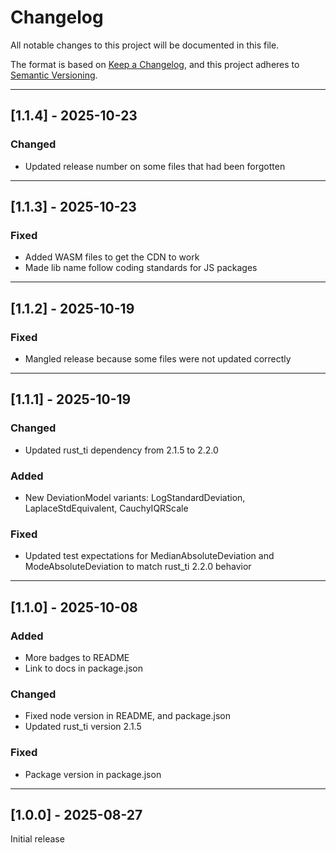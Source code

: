 # Changelog

All notable changes to this project will be documented in this file.

The format is based on [Keep a Changelog](https://keepachangelog.com/en/1.0.0/), and this project adheres to [Semantic Versioning](https://semver.org/spec/v2.0.0.html).

---

## [1.1.4] - 2025-10-23

### Changed
- Updated release number on some files that had been forgotten

---

## [1.1.3] - 2025-10-23

### Fixed
- Added WASM files to get the CDN to work
- Made lib name follow coding standards for JS packages

---

## [1.1.2] - 2025-10-19

### Fixed
- Mangled release because some files were not updated correctly

---

## [1.1.1] - 2025-10-19

### Changed

- Updated rust_ti dependency from 2.1.5 to 2.2.0

### Added

- New DeviationModel variants: LogStandardDeviation, LaplaceStdEquivalent, CauchyIQRScale

### Fixed

- Updated test expectations for MedianAbsoluteDeviation and ModeAbsoluteDeviation to match rust_ti 2.2.0 behavior

---

## [1.1.0] - 2025-10-08 

### Added

- More badges to README
- Link to docs in package.json

### Changed

- Fixed node version in README, and package.json
- Updated rust_ti version 2.1.5

### Fixed

- Package version in package.json

---

## [1.0.0] - 2025-08-27

Initial release
